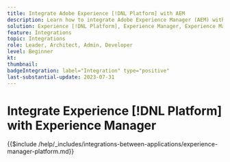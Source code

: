 ```yaml
---
title: Integrate Adobe Experience [!DNL Platform] with AEM
description: Learn how to integrate Adobe Experience Manager (AEM) with Experience [!DNL Platform].
solution: Experience [!DNL Platform], Experience Manager, Experience Manager Sites
feature: Integrations
topic: Integrations
role: Leader, Architect, Admin, Developer
level: Beginner
kt:
thumbnail:
badgeIntegration: label="Integration" type="positive"
last-substantial-update: 2023-07-31
---
```


# Integrate Experience [!DNL Platform] with Experience Manager

{{$include /help/_includes/integrations-between-applications/experience-manager-platform.md}}
